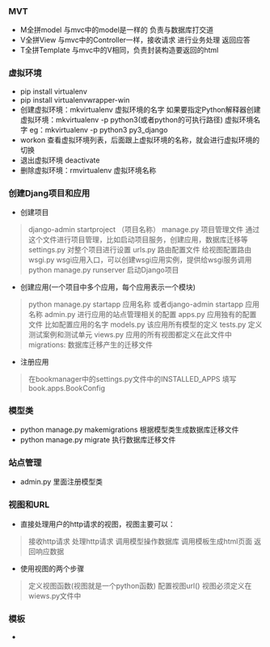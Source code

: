 ### MVT

* M全拼model 与mvc中的model是一样的 负责与数据库打交道
* V全拼View 与mvc中的Controller一样，接收请求 进行业务处理 返回应答
* T全拼Template 与mvc中的V相同，负责封装构造要返回的html

### 虚拟环境

* pip install virtualenv
* pip install virtualenvwrapper-win
* 创建虚拟环境：mkvirtualenv  虚拟环境的名字  如果要指定Python解释器创建虚拟环境：mkvirtualenv -p python3(或者python的可执行路径) 虚拟环境名字 eg：mkvirtualenv -p python3 py3_django
* workon 查看虚拟环境列表，后面跟上虚拟环境的名称，就会进行虚拟环境的切换
* 退出虚拟环境 deactivate
* 删除虚拟环境：rmvirtualenv  虚拟环境名称

### 创建Djang项目和应用

* 创建项目

> django-admin startproject （项目名称）
> manage.py 项目管理文件 通过这个文件进行项目管理，比如启动项目服务，创建应用，数据库迁移等
> settings.py 对整个项目进行设置
> urls.py  路由配置文件  给视图配置路由
> wsgi.py wsgi应用入口，可以创建wsgi应用实例，提供给wsgi服务调用
> python manage.py runserver 启动Django项目

* 创建应用(一个项目中多个应用，每个应用表示一个模块)

> python manage.py startapp 应用名称 或者django-admin startapp 应用名称
> admin.py 进行应用的站点管理相关的配置
> apps.py 应用独有的配置文件 比如配置应用的名字
> models.py 该应用所有模型的定义
> tests.py 定义测试案例和测试单元
> views.py 应用的所有视图都定义在此文件中
> migrations: 数据库迁移产生的迁移文件

* 注册应用

> 在bookmanager中的settings.py文件中的INSTALLED_APPS 填写book.apps.BookConfig

### 模型类

* python manage.py makemigrations 根据模型类生成数据库迁移文件
* python manage.py migrate 执行数据库迁移文件

### 站点管理

* admin.py 里面注册模型类

### 视图和URL

* 直接处理用户的http请求的视图，视图主要可以：

> 接收http请求
> 处理http请求
> 调用模型操作数据库
> 调用模板生成html页面
> 返回响应数据

* 使用视图的两个步骤

> 定义视图函数(视图就是一个python函数)
> 配置视图url()
> 视图必须定义在wiews.py文件中

### 模板

* 




